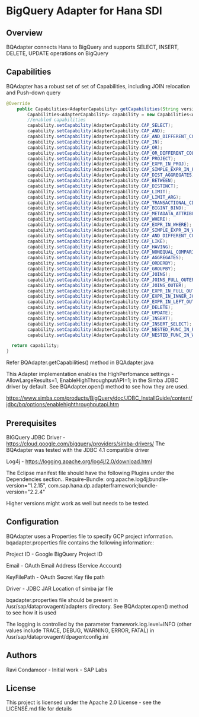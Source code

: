 # BigQuery Adapter for Hana SDI

## Overview

BQAdapter connects Hana to BigQuery and supports SELECT, INSERT, DELETE, UPDATE operations on BigQuery


## Capabilities
BQAdapter has a robust set of set of Capabilities, including JOIN relocation and Push-down query

```java
@Override
	public Capabilities<AdapterCapability> getCapabilities(String version) throws AdapterException {
		Capabilities<AdapterCapability> capability = new Capabilities<AdapterCapability>();
		//enabled capabilities
		capability.setCapability(AdapterCapability.CAP_SELECT);
		capability.setCapability(AdapterCapability.CAP_AND);
		capability.setCapability(AdapterCapability.CAP_AND_DIFFERENT_COLUMNS);
		capability.setCapability(AdapterCapability.CAP_IN);
		capability.setCapability(AdapterCapability.CAP_OR);
		capability.setCapability(AdapterCapability.CAP_OR_DIFFERENT_COLUMNS);
		capability.setCapability(AdapterCapability.CAP_PROJECT);
		capability.setCapability(AdapterCapability.CAP_EXPR_IN_PROJ);
		capability.setCapability(AdapterCapability.CAP_SIMPLE_EXPR_IN_PROJ);
		capability.setCapability(AdapterCapability.CAP_DIST_AGGREGATES);
		capability.setCapability(AdapterCapability.CAP_BETWEEN);
		capability.setCapability(AdapterCapability.CAP_DISTINCT);
		capability.setCapability(AdapterCapability.CAP_LIMIT);
		capability.setCapability(AdapterCapability.CAP_LIMIT_ARG);
		capability.setCapability(AdapterCapability.CAP_TRANSACTIONAL_CDC);
		capability.setCapability(AdapterCapability.CAP_BIGINT_BIND);
		capability.setCapability(AdapterCapability.CAP_METADATA_ATTRIBUTE);
		capability.setCapability(AdapterCapability.CAP_WHERE);
		capability.setCapability(AdapterCapability.CAP_EXPR_IN_WHERE);
		capability.setCapability(AdapterCapability.CAP_SIMPLE_EXPR_IN_WHERE);
		capability.setCapability(AdapterCapability.CAP_AND_DIFFERENT_COLUMNS);
		capability.setCapability(AdapterCapability.CAP_LIKE);
		capability.setCapability(AdapterCapability.CAP_HAVING);
		capability.setCapability(AdapterCapability.CAP_NONEQUAL_COMPARISON);
		capability.setCapability(AdapterCapability.CAP_AGGREGATES);
		capability.setCapability(AdapterCapability.CAP_ORDERBY);
		capability.setCapability(AdapterCapability.CAP_GROUPBY);
		capability.setCapability(AdapterCapability.CAP_JOINS);
		capability.setCapability(AdapterCapability.CAP_JOINS_FULL_OUTER);
		capability.setCapability(AdapterCapability.CAP_JOINS_OUTER);
		capability.setCapability(AdapterCapability.CAP_EXPR_IN_FULL_OUTER_JOIN);
		capability.setCapability(AdapterCapability.CAP_EXPR_IN_INNER_JOIN);
		capability.setCapability(AdapterCapability.CAP_EXPR_IN_LEFT_OUTER_JOIN);
		capability.setCapability(AdapterCapability.CAP_DELETE);
		capability.setCapability(AdapterCapability.CAP_UPDATE);
		capability.setCapability(AdapterCapability.CAP_INSERT);
		capability.setCapability(AdapterCapability.CAP_INSERT_SELECT);
		capability.setCapability(AdapterCapability.CAP_NESTED_FUNC_IN_PROJ);
		capability.setCapability(AdapterCapability.CAP_NESTED_FUNC_IN_WHERE);

  return capability;
}
```

Refer BQAdapter.getCapabilities() method in BQAdapter.java

This Adapter implementation enables the HighPerfomance settings - AllowLargeResults=1, EnableHighThroughputAPI=1; in the Simba JDBC driver by default. See BQAdapter.open() method to see how they are used. 

https://www.simba.com/products/BigQuery/doc/JDBC_InstallGuide/content/jdbc/bq/options/enablehighthroughputapi.htm

   



## Prerequisites
BIGQuery JDBC Driver - https://cloud.google.com/bigquery/providers/simba-drivers/
The BQAdapter was tested with the JDBC 4.1 compatible driver

Log4j - https://logging.apache.org/log4j/2.0/download.html

The Eclipse manifest file should have the following Plugins under the Dependencies section..
Require-Bundle: org.apache.log4j;bundle-version="1.2.15",
 com.sap.hana.dp.adapterframework;bundle-version="2.2.4"

Higher versions might work as well but needs to be tested.


## Configuration

BQAdapter uses a Properties file to specify GCP project information.
bqadapter.properties file contains the following information::

Project ID - Google BigQuery Project ID

Email - OAuth Email Address (Service Account)

KeyFilePath - OAuth Secret Key file path

Driver - JDBC JAR Location of simba jar file

bqadapter.properties file should be present in /usr/sap/dataprovagent/adapters directory. 
See BQAdapter.open() method to see how it is used

The logging is controlled by the parameter 
framework.log.level=INFO  (other values include TRACE, DEBUG, WARNING, ERROR, FATAL) in /usr/sap/dataprovagent/dpagentconfig.ini


## Authors
Ravi Condamoor - Initial work - SAP Labs

## License
This project is licensed under the  Apache 2.0 License - see the LICENSE.md file for details



